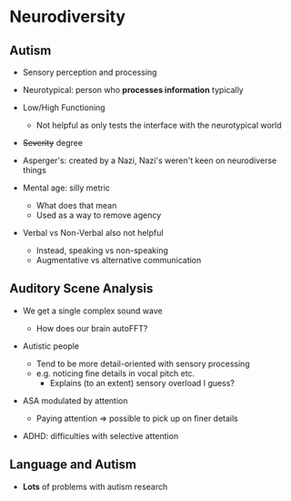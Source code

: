 # Neurodiversity

## Autism
- Sensory perception and processing

- Neurotypical: person who **processes information** typically

- Low/High Functioning
    - Not helpful as only tests the interface with the neurotypical world

- ~~Severity~~ degree
- Asperger's: created by a Nazi, Nazi's weren't keen on neurodiverse things

- Mental age: silly metric
    - What does that mean
    - Used as a way to remove agency

- Verbal vs Non-Verbal also not helpful
    - Instead, speaking vs non-speaking
    - Augmentative vs alternative communication

## Auditory Scene Analysis

- We get a single complex sound wave
    - How does our brain autoFFT?

- Autistic people
    - Tend to be more detail-oriented with sensory processing
    - e.g. noticing fine details in vocal pitch etc.
        - Explains (to an extent) sensory overload I guess?

- ASA modulated by attention
    - Paying attention => possible to pick up on finer details

- ADHD: difficulties with selective attention

## Language and Autism

- **Lots** of problems with autism research

